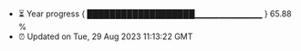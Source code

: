 - ⏳ Year progress { ███████████████████▁▁▁▁▁▁▁▁▁▁▁ } 65.88 %
- ⏰ Updated on Tue, 29 Aug 2023 11:13:22 GMT


